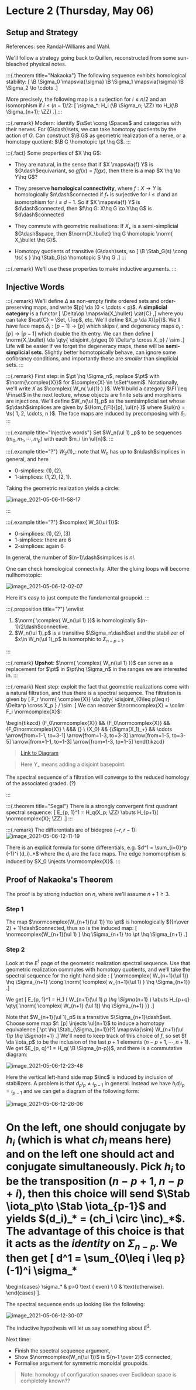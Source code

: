# Lecture 2 (Thursday, May 06)

## Setup and Strategy

References: see Randal-Williams and Wahl.

We'll follow a strategy going back to Quillen, reconstructed from some sun-bleached physical notes.


:::{.theorem title="Nakaoka"}
The following sequence exhibits homological stability:
\[
\B \Sigma_0 \mapsvia{\sigma} \B \Sigma_1 \mapsvia{\sigma} \B \Sigma_2 \to \cdots
.\]

More precisely, the following map is a surjection for $i\leq n/2$ and an isomorphism if $i\leq (n-1)/2$:
\[
\sigma_*: H_i (\B \Sigma_n; \ZZ) \to H_i(\B \Sigma_{n+1}; \ZZ)
.\]
:::


:::{.remark}
Modern: identify $\sSet \cong \Spaces$ and categories with their nerves.
For \(G\dash\)sets, we can take homotopy quotients by the action of $G$.
Can construct $\B G$ as geometric realization of a nerve, or a homotopy quotient: $\B G \homotopic \pt \hq G$.
:::

:::{.fact}
Some properties of $X \hq G$:

- They are natural, in the sense that if $X \mapsvia{f} Y$ is $G\dash$equivariant, so $gf(x) = f(gx)$, then there is a map $X \hq \to Y\hq G$?

- They preserve **homological connectivity**, where $f:X\to Y$ is homologically $n\dash$connected if $f_*$ is surjective for $i\leq d$ and an isomorphism for $i\leq d-1$.
  So if $X \mapsvia{f} Y$ is $d\dash$connected, then $f\hq G: X\hq G \to Y\hq G$ is $d\dash$connected

- They commute with geometric realisations:
  If $X_\bullet$ is a semi-simplicial $G\dash$space, then $\norm{X_\bullet} \hq G \homotopic \norm{ X_\bullet \hq G}$.

- Homotopy quotients of transitive \(G\dash\)sets, so 
\[
\B \Stab_G(s) \cong \ts{ s } \hq \Stab_G(s) \homotopic S \hq G
.\]
:::

:::{.remark}
We'll use these properties to make inductive arguments.
:::

## Injective Words


:::{.remark}
We'll define $\Delta$ as non-empty finite ordered sets and order-preserving maps, and write $[p] \da (0 < \cdots < p)$.
A **simplicial category** is a functor
\[
\Delta\op \mapsvia{X_\bullet} \cat{C} 
,\]
where you can take $\cat{C} = \Set, \Top$, etc.
We'll define $X_p \da X([p])$.
We'll have face maps $\delta_i: [p-1] \to [p]$ which skips $i$, and degeneracy maps $\sigma_i: [p] \to [p-1]$ which double the $i$th entry.
We can then define
\[
\norm{X_\bullet} \da \qty{ \disjoint_{p\geq 0} \Delta^p \cross X_p} / \sim
.\]
Life will be easier if we forget the degeneracy maps, these will be **semi-simplicial sets**.
Slightly better homotopically behave, can ignore some cofibrancy conditions, and importantly these are *smaller* than simplicial sets.
:::


:::{.remark}
First step: in $\pt \hq \Sigma_n$, replace $\pt$ with $\norm{\complex{X}}$ for $\complex{X} \in \sSet^\semi$.
Notationally, we'll write $X$ as $\complex{ W_n( \ul{1} ) }$.
We'll build a category $\FI \leq \Finset$ in the next lecture, whose objects are finite sets and morphisms are injections.
We'll define $W_n(\ul 1)_p$ as the semisimplicial set whose $p\dash$simplices are given by $\Hom_{\FI}([p], \ul{n} )$ where $\ul{n} = \ts{ 1, 2, \cdots, n }$.
The face maps are induced by precomposing with $\delta_i$.
:::


:::{.example title="Injective words"}
Set $W_n(\ul 1) _p$ to be sequences $(m_0, m_1, \cdots, m_p)$ with each $m_i \in \ul{n}$.
:::


:::{.example title="?"}
$W_2(1)_\bullet$: note that $W_n$ has up to $n\dash$simplices in general, and here

- 0-simplices: $(1), (2)$,
- 1-simplices: $(1,2), (2, 1)$.

Taking the geometric realization yields a circle:

![image_2021-05-06-11-58-17](figures/image_2021-05-06-11-58-17.png)


:::


:::{.example title="?"}
$\complex{ W_3(\ul 1)}$:

- 0-simplices: $(1), (2), (3)$
- 1-simplices: there are 6 
- 2-simplices: again 6

In general, the number of $(n-1)\dash$simplices is $n!$.

One can check homological connectivity.
After the gluing loops will become nullhomotopic:

![image_2021-05-06-12-02-07](figures/image_2021-05-06-12-02-07.png)

Here it's easy to just compute the fundamental groupoid.
:::


:::{.proposition title="?"}
\envlist

1. $\norm{ \complex{ W_n(\ul 1) }}$ is homologically $(n-1)/2\dash$connective.
2. $W_n(\ul 1)_p$ is a transitive $\Sigma_n\dash$set and the stabilizer of $x\in W_n(\ul 1)_p$ is isomorphic to $\Sigma_{n-p-1}$.

:::


:::{.remark}
**Upshot**: $\norm{ \complex{ W_n(\ul 1) }}$ can serve as a replacement for $\pt$ in $\pt\hq \Sigma_n$ in the ranges we are interested in.
:::


:::{.remark}
Next step: exploit the fact that geometric realizations come with a natural filtration, and thus there is a spectral sequence.
The filtration is given by
\[
F_r \norm{ \complex{X}} \da \qty{ \disjoint_{0\leq p\leq r} \Delta^p \cross X_p } / \sim
.\]
We can recover $\normcomplex{X} = \colim F_i \normcomplex{X}$:

\begin{tikzcd}
	{F_0\normcomplex{X}} && {F_0\normcomplex{X}} && {F_0\normcomplex{X}} \\
	&&& {} \\
	{X_0} && {\Sigma(X_1)_+} && \cdots
	\arrow[from=1-1, to=3-1]
	\arrow[from=1-3, to=3-3]
	\arrow[from=1-5, to=3-5]
	\arrow[from=1-1, to=1-3]
	\arrow[from=1-3, to=1-5]
\end{tikzcd}

> [Link to Diagram](https://q.uiver.app/?q=WzAsNyxbMCwwLCJGXzBcXG5vcm1jb21wbGV4e1h9Il0sWzIsMCwiRl8wXFxub3JtY29tcGxleHtYfSJdLFs0LDAsIkZfMFxcbm9ybWNvbXBsZXh7WH0iXSxbMCwyLCJYXzAiXSxbMiwyLCJcXFNpZ21hKFhfMSlfKyJdLFs0LDIsIlxcY2RvdHMiXSxbMywxXSxbMCwzXSxbMSw0XSxbMiw1XSxbMCwxXSxbMSwyXV0=)

> Here $Y_+$ means adding a disjoint basepoint.

The spectral sequence of a filtration will converge to the reduced homology of the associated graded. (?)

:::


:::{.theorem title="Segal"}
There is a strongly convergent first quadrant spectral sequence:
\[
E_{p, 1}^1 = H_q(X_p; \ZZ) \abuts H_{p+1}( \normcomplex{X}; \ZZ)
.\]
:::


:::{.remark}
The differentials are of bidegree $(-r, r-1)$:
![image_2021-05-06-12-11-19](figures/image_2021-05-06-12-11-19.png)

There is an explicit formula for some differentials, e.g. $d^1 = \sum_{i=0}^p (-1)^i (d_i)_*$ where the $d_i$ are the face maps.
The edge homomorphism is induced by $X_0 \injects \normcomplex{X}$.
:::

## Proof of Nakaoka's Theorem

The proof is by strong induction on $n$, where we'll assume $n+1 \geq 3$.

### Step 1

The map $\normcomplex{W_{n+1}(\ul 1)} \to \pt$ is homologically $({n\over 2} + 1)\dash$connected, thus so is the induced map:
\[
\normcomplex{W_{n+1}(\ul 1) } \hq \Sigma_{n+1} \to \pt \hq \Sigma_{n+1}
.\]

### Step 2

Look at the $E^1$ page of the geometric realization spectral sequence.
Use that geometric realization commutes with homotopy quotients, and we'll take the spectral sequence for the right-hand side :
\[
\normcomplex{ W_{n+1}(\ul 1)} \hq \Sigma_{n+1} 
\cong
\norm{ \complex{ w_{n+1}(\ul 1) } \hq \Sigma_{n+1}}
.\]

We get
\[
E_{p, 1}^1 = H_1 ( W_{n+1}(\ul 1) _p \hq \Sigma_{n+1} )
\abuts
H_{p+q} \qty{ \norm{ \complex{ W_{n+1} (\ul 1)} \hq \Sigma_{n+1}  }}
.\]

Note that $W_{n+1}(\ul 1)_p$ is a transitive $\Sigma_{n+1}\dash$set.
Choose some map $f: [p] \injects \ul{n+1}$ to induce a homotopy equivalence
\[
\pt \hq \Stab_{\Sigma_{n+1}}(?) \mapsvia{\sim} W_{n+1}(\ul 1)_p \hq \Sigma_{n+1}
.\]
We'll need to keep track of this choice of $f$, so set $f \da \iota_p$ to be the inclusion of the last $p+1$ elements $(n-p+1, \cdots, n+1)$.
We get $E_{p, q}^1 = H_q( \B \Sigma_{n-p})$, and there is a commutative diagram:

![image_2021-05-06-12-23-48](figures/image_2021-05-06-12-23-48.png)

Here the vertical left-hand side map $\inc$ is induced by inclusion of stabilizers.
A problem is that $d_p \iota_p \neq \iota_{p-1}$ in general.
Instead we have $h_i d_i \iota_p = \iota_{p-1}$ and we can get a diagram of the following form:

![image_2021-05-06-12-26-06](figures/image_2021-05-06-12-26-06.png)

On the left, one should conjugate by $h_i$ (which is what $ch_i$ means here) and on the left one should act and conjugate simultaneously.
Pick $h_i$ to be the transposition $(n-p+1, n-p+i)$, then this choice will send $\Stab \iota_p\to \Stab \iota_{p-1}$ and yields $(d_i)_* = (ch_i \circ \inc)_*$.
The advantage of this choice is that it acts as the *identity* on $\Sigma_{n-p}$.
We then get
\[
d^1 = \sum_{0\leq i \leq p} (-1)^i \sigma_*
=

\begin{cases}
\sigma_* & p>0 \text { even} 
\\
0 & \text{otherwise}.
\end{cases}
\].

The spectral sequence ends up looking like the following:

![image_2021-05-06-12-30-07](figures/image_2021-05-06-12-30-07.png)

The inductive hypothesis will let us say something about $E^2$.

Next time:

- Finish the spectral sequence argument,
- Show $\normcomplex{W_n(\ul 1)}$ is ${n-1 \over 2}$ connected,
- Formalise argument for symmetric monoidal groupoids.

> Note: homology of configuration spaces over Euclidean space is completely known??



